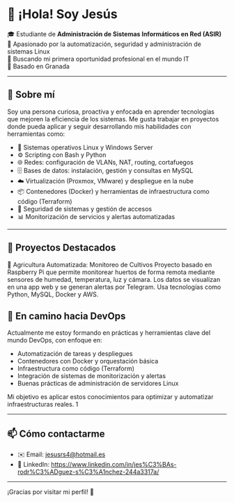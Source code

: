 # 👋 ¡Hola! Soy Jesús

🎓 Estudiante de **Administración de Sistemas Informáticos en Red (ASIR)**  
🔧 Apasionado por la automatización, seguridad y administración de sistemas Linux  
🚀 Buscando mi primera oportunidad profesional en el mundo IT  
📍 Basado en Granada

---

## 💼 Sobre mí

Soy una persona curiosa, proactiva y enfocada en aprender tecnologías que mejoren la eficiencia de los sistemas. Me gusta trabajar en proyectos donde pueda aplicar y seguir desarrollando mis habilidades con herramientas como:

- 🐧 Sistemas operativos Linux y Windows Server
- ⚙️ Scripting con Bash y Python
- 🌐 Redes: configuración de VLANs, NAT, routing, cortafuegos
- 🗄️ Bases de datos: instalación, gestión y consultas en MySQL
- ☁️ Virtualización (Proxmox, VMware) y despliegue en la nube
- 📦 Contenedores (Docker) y herramientas de infraestructura como código (Terraform)
- 🔐 Seguridad de sistemas y gestión de accesos
- 📊 Monitorización de servicios y alertas automatizadas

---

## 📂 Proyectos Destacados

🔹 Agricultura Automatizada: Monitoreo de Cultivos
Proyecto basado en Raspberry Pi que permite monitorear huertos de forma remota mediante sensores de humedad, temperatura, luz y cámara. Los datos se visualizan en una app web y se generan alertas por Telegram. Usa tecnologías como Python, MySQL, Docker y AWS.

## 🧠 En camino hacia DevOps

Actualmente me estoy formando en prácticas y herramientas clave del mundo DevOps, con enfoque en:

- Automatización de tareas y despliegues
- Contenedores con Docker y orquestación básica
- Infraestructura como código (Terraform)
- Integración de sistemas de monitorización y alertas
- Buenas prácticas de administración de servidores Linux

Mi objetivo es aplicar estos conocimientos para optimizar y automatizar infraestructuras reales.
1

---

## 📫 Cómo contactarme

- ✉️ Email: jesusrs4@hotmail.es
- 💼 LinkedIn: https://www.linkedin.com/in/jes%C3%BAs-rodr%C3%ADguez-s%C3%A1nchez-244a3317a/

---

¡Gracias por visitar mi perfil! 🚀
